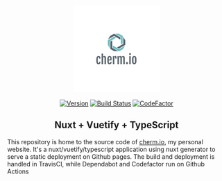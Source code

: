 <p align="center">
    <a href="https://cherm.io"><img src="./static/cherm_io.png" /></a>
</p>

<center>

[![Version](https://img.shields.io/github/package-json/v/achermack/achermack.github.io)](https://github.com/achermack/achermack.github.io/blob/develop/package.json)
[![Build Status](https://travis-ci.com/achermack/achermack.github.io.svg?token=KSsakyxMzFprq5MSBDff&branch=develop)](https://travis-ci.com/achermack/achermack.github.io)
[![CodeFactor](https://www.codefactor.io/repository/github/achermack/achermack.github.io/badge)](https://www.codefactor.io/repository/github/achermack/achermack.github.io)

## Nuxt + Vuetify + TypeScript

</center>

This repository is home to the source code of [cherm.io](https://cherm.io), my personal website. It's a nuxt/vuetify/typescript application using nuxt generator to serve a static deployment on Github pages. The build and deployment is handled in TravisCI, while Dependabot and Codefactor run on Github Actions

